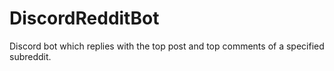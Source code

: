 # DiscordRedditBot
Discord bot which replies with the top post and top comments of a specified subreddit.
